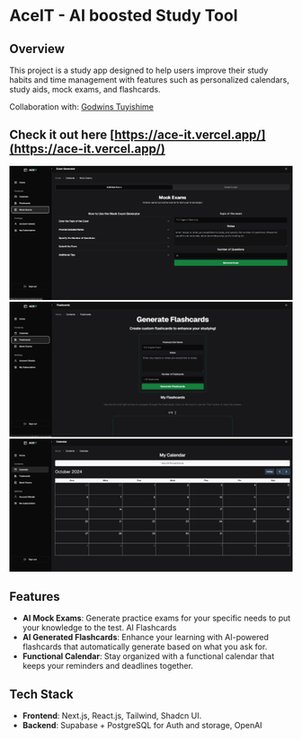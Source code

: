 # AceIT - AI boosted Study Tool

## Overview

This project is a study app designed to help users improve their study habits and time management with features such as personalized calendars, study aids, mock exams, and flashcards.

Collaboration with: <a href="https://github.com/T-Godwins">Godwins Tuyishime</a>

## Check it out here [https://ace-it.vercel.app/](https://ace-it.vercel.app/)

![mock-exams](/public/aceit-exams.png)
![flashcards](/public/aceit-flashcards.png)
![calendar](/public/aceit-calendar.png)

## Features

- **AI Mock Exams**: Generate practice exams for your specific needs to put your knowledge to the test.
  AI Flashcards
- **AI Generated Flashcards**: Enhance your learning with AI-powered flashcards that automatically generate based on what you ask for.
- **Functional Calendar**: Stay organized with a functional calendar that keeps your reminders and deadlines together.

## Tech Stack

- **Frontend**: Next.js, React.js, Tailwind, Shadcn UI.
- **Backend**: Supabase + PostgreSQL for Auth and storage, OpenAI
